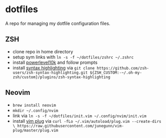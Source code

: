 # dotfiles
A repo for managing my dotfile configuration files. 

## ZSH
- clone repo in home directory
- setup sym links with `ln -s -f ~/dotfiles/zshrc ~/.zshrc`
- install [powerlevel10k](https://github.com/romkatv/powerlevel10k) and follow prompts
- install [syntax highlighting](https://github.com/zsh-users/zsh-syntax-highlighting/blob/master/INSTALL.md) via `git clone https://github.com/zsh-users/zsh-syntax-highlighting.git ${ZSH_CUSTOM:-~/.oh-my-zsh/custom}/plugins/zsh-syntax-highlighting
`

## Neovim
- `brew install neovim`
- `mkdir ~/.config/nvim`
- link via `ln -s -f ~/dotfiles/init.vim ~/.config/nvim/init.vim`
- install [vim plug](https://github.com/junegunn/vim-plug) via `curl -fLo ~/.vim/autoload/plug.vim --create-dirs \
    https://raw.githubusercontent.com/junegunn/vim-plug/master/plug.vim`
